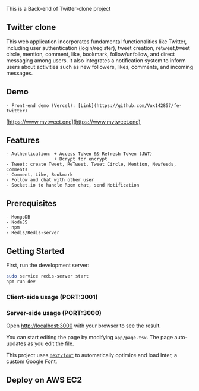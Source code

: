 This is a Back-end of Twitter-clone project

## Twitter clone

This web application incorporates fundamental functionalities like Twitter, including
user authentication (login/register), tweet creation, retweet,tweet circle, mention, comment, like,
bookmark, follow/unfollow, and direct messaging among users. It also integrates a notification
system to inform users about activities such as new followers, likes, comments, and incoming
messages.

## Demo

    - Front-end demo (Vercel): [Link](https://github.com/Vux142857/fe-twitter)

[https://www.mytweet.one](https://www.mytweet.one)

## Features
    - Authentication: + Access Token && Refresh Token (JWT)
                      + Bcrypt for encrypt
    - Tweet: create Tweet, ReTweet, Tweet Circle, Mention, Newfeeds, Comments
    - Comment, Like, Bookmark
    - Follow and chat with other user
    - Socket.io to handle Room chat, send Notification

## Prerequisites
    - MongoDB
    - NodeJS
    - npm
    - Redis/Redis-server

## Getting Started

First, run the development server:

```bash
sudo service redis-server start
npm run dev
```
### Client-side usage (PORT:3001)
### Server-side usage (PORT:3000)


Open [http://localhost:3000](http://localhost:3000) with your browser to see the result.

You can start editing the page by modifying `app/page.tsx`. The page auto-updates as you edit the file.

This project uses [`next/font`](https://nextjs.org/docs/basic-features/font-optimization) to automatically optimize and load Inter, a custom Google Font.

## Deploy on AWS EC2
